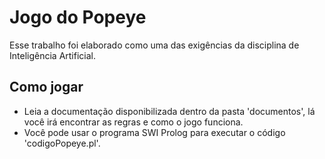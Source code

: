# Jogo do Popeye
Esse trabalho foi elaborado como uma das exigências da disciplina de Inteligência Artificial.


## Como jogar

* Leia a documentação disponibilizada dentro da pasta 'documentos', lá você irá encontrar as regras e como o jogo funciona.
* Você pode usar o programa SWI Prolog para executar o código 'codigoPopeye.pl'.
